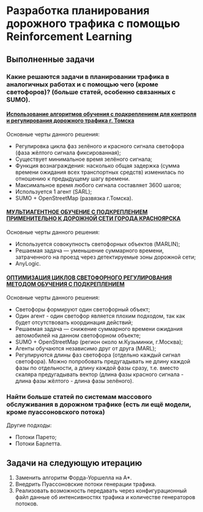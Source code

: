 # Разработка планирования дорожного трафика с помощью Reinforcement Learning

## Выполненные задачи

### Какие решаются задачи в планировании трафика в аналогичных работах и с помощью чего (кроме светофоров)? (больше статей, особенно связанных с SUMO).

#### [Использование алгоритмов обучения с подкреплением для контроля и регулирования дорожного трафика г. Томска](https://vital.lib.tsu.ru/vital/access/services/Download/koha:001129500/SOURCE1)

Основные черты данного решения:

* Регулировка цикла фаз зелёного и красного сигнала светофора (фаза жёлтого сигнала фиксированная);
* Существует минимальное время зелёного сигнала;
* Функция вознаграждения: насколько общая задержка (сумма времени ожидания
всех транспортных средств) изменилась по отношению к предыдущему шагу времени.
* Максимальное время любого сигнала составляет 3600 шагов;
* Используется 1 агент (SARL);
* SUMO + OpenStreetMap (развязка г.Томска).
  
#### [МУЛЬТИАГЕНТНОЕ ОБУЧЕНИЕ С ПОДКРЕПЛЕНИЕМ ПРИМЕНИТЕЛЬНО К ДОРОЖНОЙ СЕТИ ГОРОДА КРАСНОЯРСКА](https://elibrary.ru/download/elibrary_54236175_25851571.pdf#page=115) 

Основные черты данного решения:

* Используется совокупность светофорных объектов (MARLIN); 
* Решаемая задача — уменьшение суммарного времени, затраченного на проезд через детектируемые зоны дорожной сети;
* AnyLogic.

#### [ОПТИМИЗАЦИЯ ЦИКЛОВ СВЕТОФОРНОГО РЕГУЛИРОВАНИЯ МЕТОДОМ ОБУЧЕНИЯ С ПОДКРЕПЛЕНИЕМ](https://cyberleninka.ru/article/n/optimizatsiya-tsiklov-svetofornogo-regulirovaniya-metodom-obucheniya-s-podkrepleniem)

Основные черты данного решения:

* Светофоры формируют один светофорный объект;
* Один агент - один светофор является плохим подходом, так как будет отсутствовать координация действий;
* Решаемая задача — снижение суммарного времени ожидания автомобилей на данном светофорном объекте;
* SUMO + OpenStreetMap (регион около м.Кузьминки, г.Москва);
* Агенты обучаются независимо друг от друга (MARL);
* Регулируются длины фаз светофора (отдельно каждый сигнал светофора). Можно попробовать
предугадывать не длину каждой фазы по отдельности, а длину каждой фазы сразу, т.е. вместо скаляра предугадывать вектор (длина фазы красного сигнала - длина фазы жёлтого - длина фазы зелёного).

### Найти больше статей по системам массового обслуживания в дорожном трафике (есть ли ещё модели, кроме пуассоновского потока)

Другие подходы:

* Потоки Парето;
* Потоки Барлетта.

## Задачи на следующую итерацию
1. Заменить алгоритм Форда-Уоршелла на A*.
2. Внедрить Пуассоновские потоки генерации трафика.
3. Реализовать возможность передавать через конфигурационный файл данные об интенсивностях трафика и количестве генераторов потоков.
